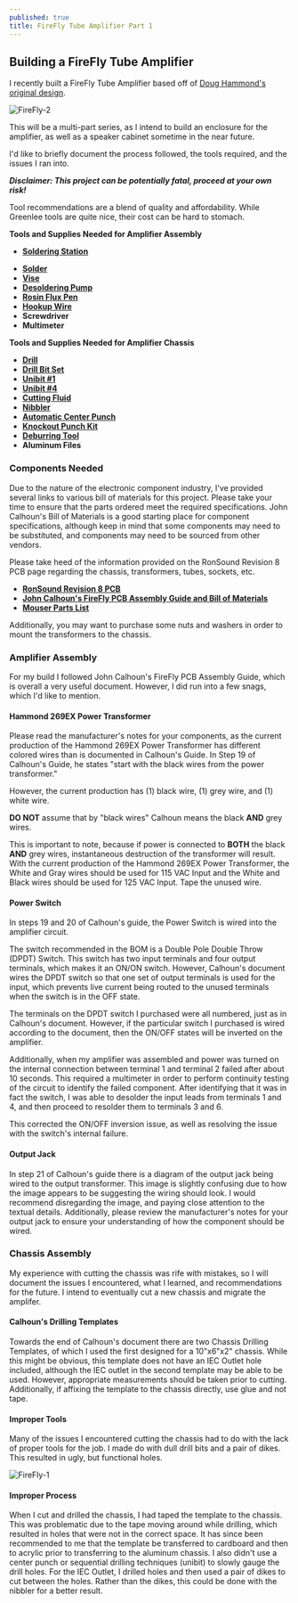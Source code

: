 ```yaml
---
published: true
title: FireFly Tube Amplifier Part 1
---
```

## Building a FireFly Tube Amplifier

I recently built a FireFly Tube Amplifier based off of [Doug Hammond's original design](http://ax84.com/index.php/oldprojects.html?project_id=firefly).

![FireFly-2]({{taylorjhawkins.com}}/images/firefly-2.jpg)

This will be a multi-part series, as I intend to build an enclosure for the amplifier, as well as a speaker cabinet sometime in the near future. 

I'd like to briefly document the process followed, the tools required, and the issues I ran into. 

**_Disclaimer: This project can be potentially fatal, proceed at your own risk!_** 

Tool recommendations are a blend of quality and affordability. While Greenlee tools are quite nice, their cost can be hard to stomach.

**Tools and Supplies Needed for Amplifier Assembly**
- **[Soldering Station](https://www.amazon.com/Weller-WES51-Analog-Soldering-Station/dp/B000BRC2XU/ref=sr_1_1?ie=UTF8&qid=1501897991&sr=8-1&keywords=wes+51)**
* **[Solder](https://www.amazon.com/gp/product/B0149K4JTY/ref=oh_aui_detailpage_o02_s00?ie=UTF8&psc=1)**
* **[Vise](https://www.amazon.com/gp/product/B000B61D22/ref=oh_aui_detailpage_o04_s00?ie=UTF8&psc=1)**
* **[Desoldering Pump](https://www.amazon.com/gp/product/B00L2HRW92/ref=oh_aui_detailpage_o05_s00?ie=UTF8&psc=1)**
* **[Rosin Flux Pen](https://www.amazon.com/gp/product/B008OC3VMU/ref=oh_aui_detailpage_o03_s00?ie=UTF8&psc=1)**
* **[Hookup Wire](https://www.amazon.com/gp/product/B01180QKJ0/ref=oh_aui_detailpage_o08_s00?ie=UTF8&psc=1)**
* **Screwdriver**
* **Multimeter**

**Tools and Supplies Needed for Amplifier Chassis**
* **[Drill](https://www.amazon.com/Milwaukee-2606-22CT-M18-Drill-Driver/dp/B00GLEWR96)**
* **[Drill Bit Set](https://www.amazon.com/dp/B004GIO0F8?tag=mcaveman-20)**
* **[Unibit \#1](https://www.amazon.com/Irwin-Tools-Unibit-Step-Drill-10231/dp/B00004THYX/ref=pd_sim_469_1?_encoding=UTF8&psc=1&refRID=NXY6AMAEYY2HTC4JVQ1X)**
* **[Unibit \#4](https://www.amazon.com/Irwin-Industrial-Tools-10234CB-Unibit/dp/B00126J1PG/ref=sr_1_1?ie=UTF8&qid=1501898470&sr=8-1&keywords=Irwin+10234CB)**
* **[Cutting Fluid](https://www.amazon.com/Forney-20857-Magic-Industrial-Cutting/dp/B003X3ZKXI/ref=pd_bxgy_469_2?_encoding=UTF8&psc=1&refRID=WGCA7P8PYG9MGM152KFX)**
* **[Nibbler](https://www.amazon.com/ProsKit-900-215-Nibbler/dp/B000BN60XW/ref=sr_1_2?s=hi&ie=UTF8&qid=1501901209&sr=1-2&keywords=Nibbling+Tool)**
* **[Automatic Center Punch](https://www.amazon.com/TEKTON-6580-Automatic-Center-Punch/dp/B0037UUO60/ref=sr_1_9?s=hi&ie=UTF8&qid=1501901209&sr=1-9&keywords=Nibbling+Tool)**
* **[Knockout Punch Kit](https://www.harborfreight.com/knockout-punch-kit-10-pc-60575.html)**
* **[Deburring Tool](https://www.amazon.com/gp/product/B00004T828/ref=oh_aui_detailpage_o06_s00?ie=UTF8&psc=1)**
* **Aluminum Files**

### Components Needed
Due to the nature of the electronic component industry, I've provided several links to various bill of materials for this project. Please take your time to ensure that the parts ordered meet the required specifications. John Calhoun's Bill of Materials is a good starting place for component specifications, although keep in mind that some components may need to be substituted, and components may need to be sourced from other vendors.

Please take heed of the information provided on the RonSound Revision 8 PCB page regarding the chassis, transformers, tubes, sockets, etc.

* **[RonSound Revision 8 PCB](http://ronsound.com/index.php?main_page=product_info&cPath=129&products_id=882)**
* **[John Calhoun's FireFly PCB Assembly Guide and Bill of Materials](http://vintageusaguitars.com/misc/Firefly%20PCB%20Guide%208.pdf)**
* **[Mouser Parts List](https://www.mouser.com/ProjectManager/ProjectDetail.aspx?AccessID=41C1F88452)**

Additionally, you may want to purchase some nuts and washers in order to mount the transformers to the chassis. 

### Amplifier Assembly
For my build I followed John Calhoun's FireFly PCB Assembly Guide, which is overall a very useful document. However, I did run into a few snags, which I'd like to mention.

#### Hammond 269EX Power Transformer

Please read the manufacturer's notes for your components, as the current production of the Hammond 269EX Power Transformer has different colored wires than is documented in Calhoun's Guide. In Step 19 of Calhoun's Guide, he states "start with the black wires from the power transformer." 

However, the current production has (1) black wire, (1) grey wire, and (1) white wire. 

**DO NOT** assume that by "black wires" Calhoun means the black **AND** grey wires.

This is important to note, because if power is connected to **BOTH** the black **AND** grey wires, instantaneous destruction of the transformer will result. With the current production of the Hammond 269EX Power Transformer, the White and Gray wires should be used for 115 VAC Input and the White and Black wires should be used for 125 VAC Input. Tape the unused wire. 

#### Power Switch 

In steps 19 and 20 of Calhoun's guide, the Power Switch is wired into the amplifier circuit. 

The switch recommended in the BOM is a Double Pole Double Throw (DPDT) Switch. This switch has two input terminals and four output terminals, which makes it an ON/ON switch. However, Calhoun's document wires the DPDT switch so that one set of output terminals is used for the input, which prevents live current being routed to the unused terminals when the switch is in the OFF state. 

The terminals on the DPDT switch I purchased were all numbered, just as in Calhoun's document. However, if the particular switch I purchased is wired according to the document, then the ON/OFF states will be inverted on the amplifier.

Additionally, when my amplifier was assembled and power was turned on the internal connection between terminal 1 and terminal 2 failed after about 10 seconds. This required a multimeter in order to perform continuity testing of the circuit to identify the failed component. After identifying that it was in fact the switch, I was able to desolder the input leads from terminals 1 and 4, and then proceed to resolder them to terminals 3 and 6. 

This corrected the ON/OFF inversion issue, as well as resolving the issue with the switch's internal failure.

#### Output Jack

In step 21 of Calhoun's guide there is a diagram of the output jack being wired to the output transformer. This image is slightly confusing due to how the image appears to be suggesting the wiring should look. I would recommend disregarding the image, and paying close attention to the textual details. Additionally, please review the manufacturer's notes for your output jack to ensure your understanding of how the component should be wired. 

### Chassis Assembly

My experience with cutting the chassis was rife with mistakes, so I will document the issues I encountered, what I learned, and recommendations for the future. I intend to eventually cut a new chassis and migrate the amplifer.

#### Calhoun's Drilling Templates

Towards the end of Calhoun's document there are two Chassis Drilling Templates, of which I used the first designed for a 10"x6"x2" chassis. While this might be obvious, this template does not have an IEC Outlet hole included, although the IEC outlet in the second template may be able to be used. However, appropriate measurements should be taken prior to cutting. Additionally, if affixing the template to the chassis directly, use glue and not tape. 

#### Improper Tools

Many of the issues I encountered cutting the chassis had to do with the lack of proper tools for the job. I made do with dull drill bits and a pair of dikes. This resulted in ugly, but functional holes. 

![FireFly-1]({{taylorjhawkins.com}}/images/firefly-1.jpg)

#### Improper Process

When I cut and drilled the chassis, I had taped the template to the chassis. This was problematic due to the tape moving around while drilling, which resulted in holes that were not in the correct space. It has since been recommended to me that the template be transferred to cardboard and then to acrylic prior to transferring to the aluminum chassis. I also didn't use a center punch or sequential drilling techniques (unibit) to slowly gauge the drill holes. For the IEC Outlet, I drilled holes and then used a pair of dikes to cut between the holes. Rather than the dikes, this could be done with the nibbler for a better result.
